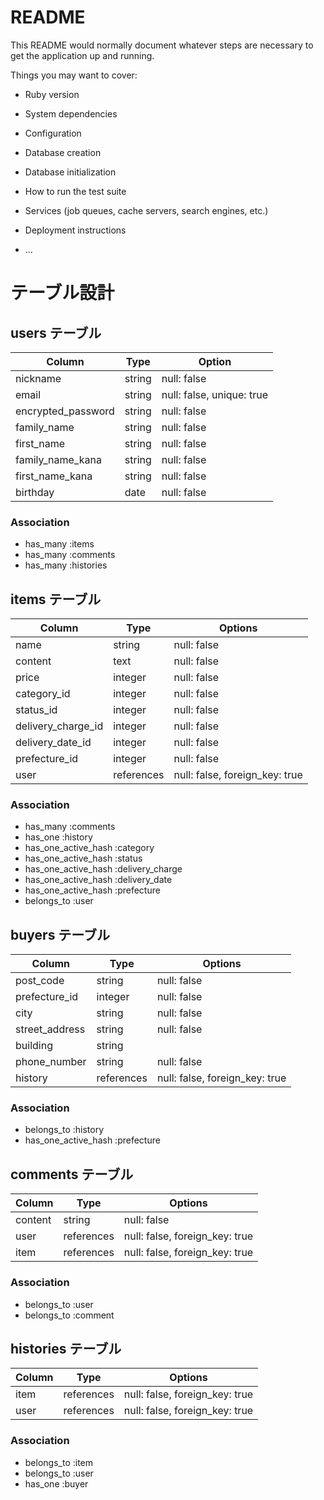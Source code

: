 # README

This README would normally document whatever steps are necessary to get the
application up and running.

Things you may want to cover:

* Ruby version

* System dependencies

* Configuration

* Database creation

* Database initialization

* How to run the test suite

* Services (job queues, cache servers, search engines, etc.)

* Deployment instructions

* ...

# テーブル設計

## users テーブル

| Column              | Type   | Option                  |
| ------------------  | ------ | ---------               |
|nickname             |string  |null: false              |
|email                |string  |null: false, unique: true|
|encrypted_password   |string  |null: false              |
|family_name          |string  |null: false              |
|first_name           |string  |null: false              |
|family_name_kana     |string  |null: false              |
|first_name_kana      |string  |null: false              |
|birthday             |date    |null: false              |
### Association

- has_many :items
- has_many :comments
- has_many :histories


## items テーブル

| Column           | Type       | Options                        |
| ------           | ------     | -----------                    |
|name              | string     | null: false                    |
|content           | text       | null: false                    |
|price             | integer     | null: false                    |
|category_id       | integer    | null: false                    |
|status_id         | integer    | null: false                    |
|delivery_charge_id| integer    | null: false                    |
|delivery_date_id  | integer    | null: false                    |
|prefecture_id     | integer    | null: false                    |
|user              | references | null: false, foreign_key: true |
### Association

- has_many :comments
- has_one :history
- has_one_active_hash :category
- has_one_active_hash :status
- has_one_active_hash :delivery_charge
- has_one_active_hash :delivery_date
- has_one_active_hash :prefecture
- belongs_to :user

## buyers テーブル

| Column       | Type       | Options                        |
| ------       | --------   | ---------------------------    |
|post_code     | string     | null: false                    |
|prefecture_id | integer    | null: false                    |
|city          | string     | null: false                    |
|street_address| string     | null: false                    |
|building      | string     |                                |
|phone_number  | string     | null: false                    |
|history       | references | null: false, foreign_key: true |
### Association

- belongs_to :history
- has_one_active_hash :prefecture


## comments テーブル

| Column  | Type       | Options                        |
| ------- | --------   | ------------------------------ |
|content  | string     | null: false                    |
|user     | references | null: false, foreign_key: true |
|item     | references | null: false, foreign_key: true |
### Association

- belongs_to :user
- belongs_to :comment


## histories テーブル

| Column  | Type       | Options                        |
| ------- | --------   | ------------------------------ |
|item     | references | null: false, foreign_key: true |
|user     | references | null: false, foreign_key: true |

### Association

- belongs_to :item
- belongs_to :user
- has_one :buyer